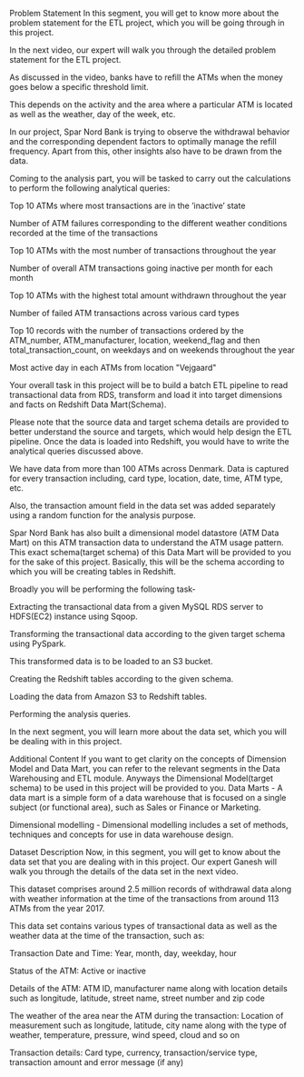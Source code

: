 Problem Statement
In this segment, you will get to know more about the problem statement for the ETL project, which you will be going through in this project. 

In the next video, our expert will walk you through the detailed problem statement for the ETL project.

As discussed in the video, banks have to refill the ATMs when the money goes below a specific threshold limit. 

 

This depends on the activity and the area where a particular ATM is located as well as the weather, day of the week, etc.

 

In our project, Spar Nord Bank is trying to observe the withdrawal behavior and the corresponding dependent factors to optimally manage the refill frequency. Apart from this, other insights also have to be drawn from the data.

 

Coming to the analysis part, you will be tasked to carry out the calculations to perform the following analytical queries:

Top 10 ATMs where most transactions are in the ’inactive’ state

Number of ATM failures corresponding to the different weather conditions recorded at the time of the transactions

Top 10 ATMs with the most number of transactions throughout the year

Number of overall ATM transactions going inactive per month for each month

Top 10 ATMs with the highest total amount withdrawn throughout the year

Number of failed ATM transactions across various card types

Top 10 records with the number of transactions ordered by the ATM_number, ATM_manufacturer, location, weekend_flag and then total_transaction_count, on weekdays and on weekends throughout the year

Most active day in each ATMs from location "Vejgaard"

 

Your overall task in this project will be to build a batch ETL pipeline to read transactional data from RDS, transform and load it into target dimensions and facts on Redshift Data Mart(Schema).


Please note that the source data and target schema details are provided to better understand the source and targets, which would help design the ETL pipeline. Once the data is loaded into Redshift, you would have to write the analytical queries discussed above.

 

We have data from more than 100 ATMs across Denmark. Data is captured for every transaction including, card type, location, date, time, ATM type, etc.

 

Also, the transaction amount field in the data set was added separately using a random function for the analysis purpose. 

 

Spar Nord Bank has also built a dimensional model datastore (ATM Data Mart) on this ATM transaction data to understand the ATM usage pattern. This exact schema(target schema) of this Data Mart will be provided to you for the sake of this project. Basically, this will be the schema according to which you will be creating tables in Redshift. 

 

Broadly you will be performing the following task-

Extracting the transactional data from a given MySQL RDS server to HDFS(EC2) instance using Sqoop.

Transforming the transactional data according to the given target schema using PySpark. 

This transformed data is to be loaded to an S3 bucket.

Creating the Redshift tables according to the given schema.

Loading the data from Amazon S3 to Redshift tables.

Performing the analysis queries.


In the next segment, you will learn more about the data set, which you will be dealing with in this project.


Additional Content
If you want to get clarity on the concepts of Dimension Model and Data Mart, you can refer to the relevant segments in the Data Warehousing and ETL module. Anyways the Dimensional Model(target schema) to be used in this project will be provided to you.
Data Marts - A data mart is a simple form of a data warehouse that is focused on a single subject (or functional area), such as Sales or Finance or Marketing.

Dimensional modelling - Dimensional modelling includes a set of methods, techniques and concepts for use in data warehouse design.


Dataset Description
Now, in this segment, you will get to know about the data set that you are dealing with in this project. Our expert Ganesh will walk you through the details of the data set in the next video.

This dataset comprises around 2.5 million records of withdrawal data along with weather information at the time of the transactions from around 113 ATMs from the year 2017.

This data set contains various types of transactional data as well as the weather data at the time of the transaction, such as:

Transaction Date and Time: Year, month, day, weekday, hour

Status of the ATM: Active or inactive

Details of the ATM: ATM ID, manufacturer name along with location details such as longitude, latitude, street name, street number and zip code

The weather of the area near the ATM during the transaction: Location of measurement such as longitude, latitude, city name along with the type of weather, temperature, pressure, wind speed, cloud and so on

Transaction details: Card type, currency, transaction/service type, transaction amount and error message (if any)